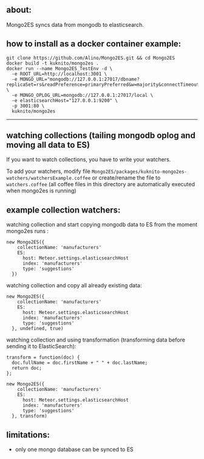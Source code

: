 about:
------------
Mongo2ES syncs data from mongodb to elasticsearch.

how to install as a docker container example:
------------
```shell
git clone https://github.com/Alino/Mongo2ES.git && cd Mongo2ES
docker build -t kuknito/mongo2es .
docker run --name Mongo2ES_TestEnv -d \
  -e ROOT_URL=http://localhost:3001 \
  -e MONGO_URL="mongodb://127.0.0.1:27017/dbname?replicaSet=rs&readPreference=primaryPreferred&w=majority&connectTimeoutMS=60000&socketTimeoutMS=60000" \
  -e MONGO_OPLOG_URL=mongodb://127.0.0.1:27017/local \
  -e elasticsearchHost="127.0.0.1:9200" \
  -p 3001:80 \
  kuknito/mongo2es
```

------------
watching collections (tailing mongodb oplog and moving all data to ES)
------------
If you want to watch collections, you have to write your watchers.

To add your watchers, modify file ```Mongo2ES/packages/kuknito-mongo2es-watchers/watchersExample.coffee```
or create/rename the file to ```watchers.coffee```
(all coffee files in this directory are automatically executed when mongo2es is running)

example collection watchers:
------------
watching collection and start copying mongodb data to ES from the moment mongo2es runs :
```
new Mongo2ES({
    collectionName: 'manufacturers'
    ES:
      host: Meteor.settings.elasticsearchHost
      index: 'manufacturers'
      type: 'suggestions'
  })
```

watching collection and copy all already existing data:
```
new Mongo2ES({
    collectionName: 'manufacturers'
    ES:
      host: Meteor.settings.elasticsearchHost
      index: 'manufacturers'
      type: 'suggestions'
  }, undefined, true)
```

watching collection and using transformation (transforming data before sending it to ElasticSearch):
```
transform = function(doc) {
  doc.fullName = doc.firstName + " " + doc.lastName;
  return doc;
};

new Mongo2ES({
    collectionName: 'manufacturers'
    ES:
      host: Meteor.settings.elasticsearchHost
      index: 'manufacturers'
      type: 'suggestions'
  }, transform)
```

limitations:
-------------
- only one mongo database can be synced to ES

